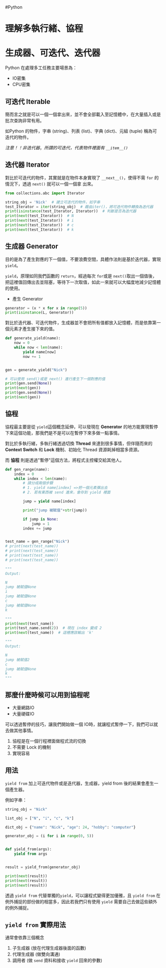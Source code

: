 #Python
# 理解多執行緒、協程
# 生成器、可迭代、迭代器


Python 在處理多工任務主要場景為：

* IO密集
* CPU密集



## 可迭代 Iterable

簡而言之就是可以一個一個拿出來，並不會全部載入至記憶體中，在大量插入或是批次查詢非常有用。

如Python 的物件，字串 (string)、列表 (list)、字典 (dict)、元組 (tuple) 稱為可迭代的物件。

*注意！！非迭代器*，*所謂的可迭代，代表物件裡面有 ```__item__()```*

## 迭代器 Iterator

對比於可迭代的物件，其實就是在物件本身實現了 ```__next__()```，使得不需 ```for``` 的情況下，透過 ```next()``` 就可以一個一個拿
出來。

```python
from collections.abc import Iterator

string_obj = 'Nick'  # 建立可迭代的物件，如字串
test_Iterator = iter(string_obj)  # 藉由iter()，將可迭代物件轉換為迭代器
print(isinstance(test_Iterator, Iterator))  # 判斷是否為迭代器
print(next(test_Iterator))  # N
print(next(test_Iterator))  # i
print(next(test_Iterator))  # c
print(next(test_Iterator))  # k
```

## 生成器 Generator

目的是為了產生對應的下一個值，不要浪費空間，具體作法則是基於迭代器，實現 ```yield```。

```yield```，原理如同我們函數的 ```return```，經過每次 ```for```或是 ```next()```取出一個值後，把這裡值回傳出去並阻塞，等待下一次取值，如此一來就可以大幅度地減少記憶體的使用。

 * 產生 Generator

```python
generator = (x * x for x in range(5))
print(isinstance(L, Generator))
```

對比於迭代器、可迭代物件，生成器並不會把所有值都放入記憶體，而是依靠第一個元素才產生接下來的值。

```python
def generate_yield(name):
    now = 0
    while now < len(name):
        yield name[now]
        now += 1


gen = generate_yield("Nick")

# 可以使用 send()或是 next() 進行產生下一個對應的值
print(gen.send(None))
print(next(gen))
print(gen.send(None))
print(next(gen))
```

## 協程

協程最主要是從 ```yield```這個概念延伸，可以發現在 **Generator** 的地方能實現暫停下來這個功能，那我們是不是可以在暫停下來多做一點事情。

對比於多執行緒，多執行緒透過切換 **Thread** 來達到很多事情，但伴隨而來的 **Context Switch** 和 **Lock** 機制、初始化 Thread 資源耗掉相當多資源。

而 **協程** 則是透過"暫停"這個方法，將程式主控權交給其他人。 

```python
def gen_range(name):
    index = 0
    while index < len(name):
        # 請分成兩個步驟
        # 1. yield name[index] =>把一個元素彈出去
        # 2. 若有東西被 send 進來，會存到 yield 裡面

        jump = yield name[index]

        print("jump 被賦值"+str(jump))

        if jump is None:
            jump = 1
        index += jump


test_name = gen_range("Nick")
# print(next(test_name))
# print(next(test_name))
# print(next(test_name))
# print(next(test_name))

"""
Output:

N
jump 被賦值None
i
jump 被賦值None
c
jump 被賦值None
k

"""
print(next(test_name))
print(test_name.send(2))  # 現在 index 變成 2
print(next(test_name))  # 這裡應該輸出 'k'

"""
Output:

N
jump 被賦值2
c
jump 被賦值None
k
"""

```

## 那麼什麼時候可以用到協程呢


* 大量網路IO
* 大量硬碟IO

可以透過暫停的技巧，讓我們開始做一個 IO時，就讓程式暫停一下，我們可以就去做其他事情。

1. 協程是在一個行程裡面做程式流的切換
2. 不需要 Lock 的機制
3. 實現容易

## 用法

```yield from``` 加上可迭代物件或是迭代器，生成器，yield from 後的結果會產生一個產生器。

例如字串：

```python
string_obj = "Nick"

list_obj = ["N", "i", "c", "k"]

dict_obj = {"name": "Nick", "age": 24, "hobby": "computer"}

generator_obj = (i for i in range(0, 5))


def yield_from(args):
    yield from args


result = yield_from(generator_obj)

print(next(result))
print(next(result))
print(next(result))
```

透過 ```yield from``` 代替單獨的```yield```，可以讓程式變得更加優雅，且 ```yield from``` 在例外捕捉的部份做的相當多，因此若我們只有使用 ```yield``` 需要自己去做這些額外的例外捕捉。

## ```yield from``` 實際用法

通常會依靠三個概念

1. 子生成器 (放在代理生成器後面的函數)
2. 代理生成器 (做雙向溝通)
3. 調用者 (做 ```send``` 資料和接收 ```yield``` 回來的參數)